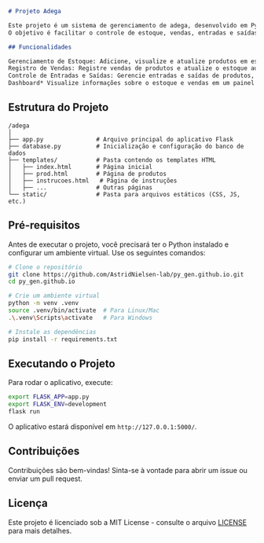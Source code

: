 ```markdown
# Projeto Adega

Este projeto é um sistema de gerenciamento de adega, desenvolvido em Python com Flask e SQLite.
O objetivo é facilitar o controle de estoque, vendas, entradas e saídas de produtos em uma adega.

## Funcionalidades

Gerenciamento de Estoque: Adicione, visualize e atualize produtos em estoque.
Registro de Vendas: Registre vendas de produtos e atualize o estoque automaticamente.
Controle de Entradas e Saídas: Gerencie entradas e saídas de produtos, com relatórios detalhados.
Dashboard* Visualize informações sobre o estoque e vendas em um painel intuitivo.
```

## Estrutura do Projeto

```plaintext
/adega
│
├── app.py               # Arquivo principal do aplicativo Flask
├── database.py          # Inicialização e configuração do banco de dados
├── templates/           # Pasta contendo os templates HTML
│   ├── index.html       # Página inicial
│   ├── prod.html        # Página de produtos
│   ├── instrucoes.html   # Página de instruções
│   ├── ...              # Outras páginas
└── static/              # Pasta para arquivos estáticos (CSS, JS, etc.)
```

## Pré-requisitos

Antes de executar o projeto, você precisará ter o Python instalado e configurar um ambiente virtual. Use os seguintes comandos:

```bash
# Clone o repositório
git clone https://github.com/AstridNielsen-lab/py_gen.github.io.git
cd py_gen.github.io

# Crie um ambiente virtual
python -m venv .venv
source .venv/bin/activate  # Para Linux/Mac
.\.venv\Scripts\activate   # Para Windows

# Instale as dependências
pip install -r requirements.txt
```

## Executando o Projeto

Para rodar o aplicativo, execute:

```bash
export FLASK_APP=app.py
export FLASK_ENV=development
flask run
```

O aplicativo estará disponível em `http://127.0.0.1:5000/`.

## Contribuições

Contribuições são bem-vindas! Sinta-se à vontade para abrir um issue ou enviar um pull request.

## Licença

Este projeto é licenciado sob a MIT License - consulte o arquivo [LICENSE](LICENSE) para mais detalhes.
